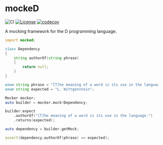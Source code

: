 # mockeD

![CI](https://github.com/funkwerk/mocked/workflows/CI/badge.svg)
[![License](https://img.shields.io/badge/license-MPL_2.0-blue.svg)](https://raw.githubusercontent.com/funkwerk/mocked/master/LICENSE)
[![codecov](https://codecov.io/gh/funkwerk/mocked/branch/master/graph/badge.svg)](https://codecov.io/gh/funkwerk/mocked)

A mocking framework for the D programming language.

```d
import mocked;

class Dependency
{
	string authorOf(string phrase)
	{
		return null;
	}
}

enum string phrase = "[T]he meaning of a word is its use in the language.";
enum string expected = "L. Wittgenstein";

Mocker mocker;
auto builder = mocker.mock!Dependency;

builder.expect
	.authorOf("[T]he meaning of a word is its use in the language.")
	.returns(expected);

auto dependency = builder.getMock;

assert(dependency.authorOf(phrase) == expected);
```
